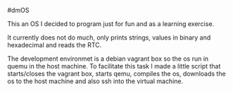 #dmOS


This an OS I decided to program just for fun and as a learning exercise.

It currently does not do much, only prints strings, values in binary and hexadecimal and
reads the RTC.

The development environmet is a debian vagrant box so the os run in quemu in the host machine. To facilitate this task I made a little script that starts/closes the vagrant box, starts qemu, compiles the os, downloads the os to the host machine and also ssh into the virtual machine.
